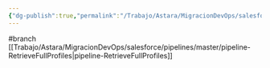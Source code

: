 ```yaml
---
{"dg-publish":true,"permalink":"/Trabajo/Astara/MigracionDevOps/salesforce/projects/Salesforce Full Profiles/GetFullProfiles_Release/"}
---
```



#branch 
[[Trabajo/Astara/MigracionDevOps/salesforce/pipelines/master/pipeline-RetrieveFullProfiles\|pipeline-RetrieveFullProfiles]]